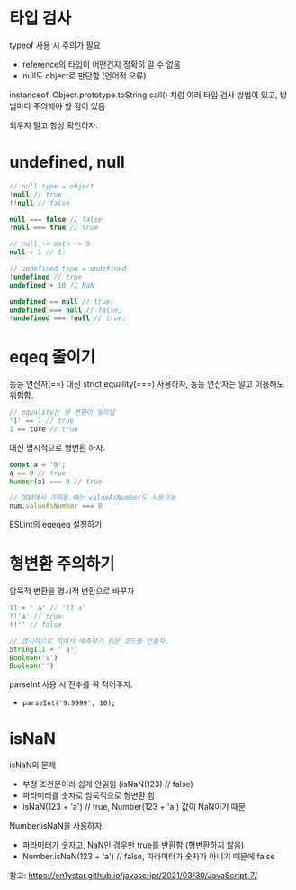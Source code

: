 # 타입 검사

typeof 사용 시 주의가 필요

- reference의 타입이 어떤건지 정확히 알 수 없음
- null도 object로 판단함 (언어적 오류)

instanceof, Object.prototype.toString.call() 처럼 여러 타입 검사 방법이 있고, 방법마다 주의해야 할 점이 있음

외우지 말고 항상 확인하자.

# undefined, null

```js
// null type = object
!null // true
!!null // false

null === false // false
!null === true // true

// null -> math -> 0
null + 1 // 1;

// undefined type = undefined
!undefined // true
undefined + 10 // NaN

undefined == null // true;
undefined === null // false;
!undefined === !null // true;
```

# eqeq 줄이기

동등 연산자(==) 대신 strict equality(===) 사용하자, 동등 연산자는 알고 이용해도 위험함.

```js
// equality는 형 변환이 일어남
'1' == 1 // true
1 == ture // true
```

대신 명시적으로 형변환 하자.

```js
const a = '0';
a == 0 // true
Number(a) === 0 // true

// DOM에서 가져올 때는 valueAsNumber도 사용가능
num.valueAsNumber === 0
```

ESLint의 eqeqeq 설정하기

# 형변환 주의하기

암묵적 변환을 명시적 변환으로 바꾸자

```js
11 + ' a' // '11 a'
!!'a' // true
!!'' // false

// 명시적으로 적어서 예측하기 쉬운 코드를 만들자.
String(11 + ' a')
Boolean('a')
Boolean('')
```

parseInt 사용 시 진수를 꼭 적어주자.

- `parseInt('9.9999', 10);`

# isNaN

isNaN의 문제

- 부정 조건문이라 쉽게 안읽힘 (isNaN(123) // false)
- 파라미터를 숫자로 암묵적으로 형변환 함
- isNaN(123 + 'a') // true, Number(123 + 'a') 값이 NaN이기 때문

Number.isNaN을 사용하자.

- 파라미터가 숫자고, NaN인 경우만 true를 반환함 (형변환하지 않음)
- Number.isNaN(123 + 'a') // false, 파라미터가 숫자가 아니기 때문에 false

참고: https://on1ystar.github.io/javascript/2021/03/30/JavaScript-7/
